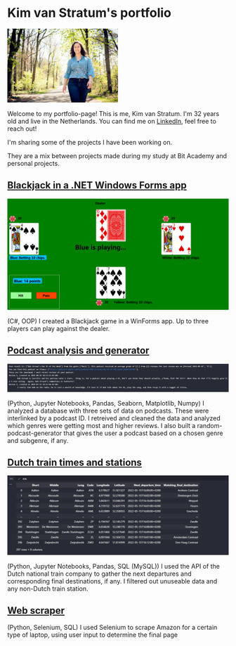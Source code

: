 # Kim van Stratum's portfolio

<img src="images/bplp.jpg" width="50%" height="auto">

Welcome to my portfolio-page! This is me, Kim van Stratum. I'm 32 years old and live in the Netherlands.
You can find me on [LinkedIn](https://www.linkedin.com/in/kimvanstratum/), feel free to reach out!

I'm sharing some of the projects I have been working on.

They are a mix between projects made during my study at Bit Academy and personal projects.

## [Blackjack in a .NET Windows Forms app](https://github.com/KimvanSt/portfolio/tree/main/blackjack-app)

<img src="images/blackjack.png">

(C#, OOP)
I created a Blackjack game in a WinForms app. Up to three players can play against the dealer.

## [Podcast analysis and generator](https://github.com/KimvanSt/portfolio/tree/main/podcast)

<img src="images/podcastresult.png">

(Python, Jupyter Notebooks, Pandas, Seaborn, Matplotlib, Numpy)
I analyzed a database with three sets of data on podcasts. These were interlinked by a podcast ID. I retreived and cleaned the data and analyzed which genres were getting most and higher reviews. I also built a random-podcast-generator that gives the user a podcast based on a chosen genre and subgenre, if any.

## [Dutch train times and stations](https://github.com/KimvanSt/portfolio/tree/main/NS-stations)

<img src="images/nsresult.png">

(Python, Jupyter Notebooks, Pandas, SQL (MySQL))
I used the API of the Dutch national train company to gather the next departures and corresponding final destinations, if any. I filtered out unuseable data and any non-Dutch train station.

## [Web scraper](https://github.com/KimvanSt/portfolio/tree/main/scrape-laptops)

(Python, Selenium, SQL)
I used Selenium to scrape Amazon for a certain type of laptop, using user input to determine the final page
